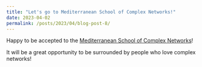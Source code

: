 ```yaml
---
title: "Let's go to Mediterranean School of Complex Networks!"
date: 2023-04-02
permalink: /posts/2023/04/blog-post-8/
---
```


Happy to be accepted to the [Mediterranean School of Complex Networks](https://mediterraneanschoolcomplex.net/)!<br/>

It will be a great opportunity to be surrounded by people who love complex networks!

